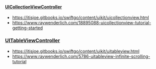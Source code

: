 #### [UICollectionViewController](https://developer.apple.com/documentation/uikit/uicollectionviewcontroller)
- https://itisjoe.gitbooks.io/swiftgo/content/uikit/uicollectionview.html
- https://www.raywenderlich.com/18895088-uicollectionview-tutorial-getting-started

### [UITableViewController](https://developer.apple.com/documentation/uikit/uitableviewcontroller)
- https://itisjoe.gitbooks.io/swiftgo/content/uikit/uitableview.html
- https://www.raywenderlich.com/5786-uitableview-infinite-scrolling-tutorial